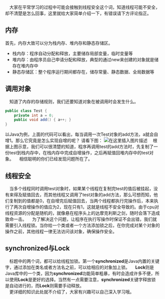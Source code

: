 ﻿&emsp;大家在平常学习的过程中可能会接触到线程安全这个词，知道线程可能不安全，却不清楚是怎么回事，这里就给大家简单介绍一下，有错误请下方评论指正。<br/>
## 内存
首先，内存大致可以分为栈内存、堆内存和静态存储区。
<ul>
<li>栈内存：程序自动分配和释放，主要储存局部变量，临时变量等</li>
<li>堆内存：由程序员自己申请分配和释放，典型的通过new来创建的对象就是储存在堆内存中</li>
<li>静态存储区：整个程序运行期间都存在，储存常量、静态数据、全局数据等</li>
</ul>

## 调用对象
&emsp;知道了内存的存储规则，我们还要知道对象在被调用时会发生什么。

```java
public class Test {
	private int a = 0;
	public void add() { a++; }
}
```
以Java为例，上面的代码可以看出，每当调用一次Test对象的add方法，a就会自增1。那么它究竟是怎么实现自增的呢？
请看下图：
![在这里插入图片描述](https://img-blog.csdnimg.cn/20190816151215672.png?x-oss-process=image/watermark,type_ZmFuZ3poZW5naGVpdGk,shadow_10,text_aHR0cHM6Ly9ibG9nLmNzZG4ubmV0L3FxXzQzMjE1MDQ1,size_16,color_FFFFFF,t_70)
&emsp;根据上图示意，我们可以很清楚的知道，程序再调用test的add方法时，先复制了一份test到栈内存中，在栈内存中完成自增操作，之后再赋值回堆内存中的test对象。
&emsp;相信聪明的你们已经发现问题所在了。
## 线程安全
&emsp;当多个线程同时调用test对象时，如果某个线程在复制完test的值后被挂起，没有来得及赋值回去，而其他线程又调用了test对象的add方法，那么可想而知，他们复制到的值都是0，在自增完后赋值回去，当两个线程都执行完操作后，本来执行了两次自增操作的值应为2，现在只有1，这就是线程不安全导致的。由于cpu对线程资源的分配是随机的，就像悬在程序头上的达摩克利斯之剑，随时会落下造成致命一击。
&emsp;为了解决这个问题，让程序在执行写操作时保证不会出错，我们就需要引入线程锁。当你给一个类或者一个方法添加锁之后，在你完成对某个对象的操作之前，其他线程一律无法访问该对象，确保操作安全。

## synchronized与Lock
&emsp;标题中的两个词，都可以给线程加锁。第一个**synchronized**是Java内置的关键字，通过添加在类名或者方法名之前，可以给相应的对象加上锁。
&emsp;**Lock**则是Java库中的一个类，因为**synchronized**功能简单粗暴，有时会造成许多不便，所以使用**Lock**是更好的选择。当然有一点需要注意，**synchronized**关键字释放锁是自动进行的，而**Lock**则需要手动释放。<br/>
&emsp;更详细的知识此处就不介绍了，大家有兴趣可以自己深入学习哦。

